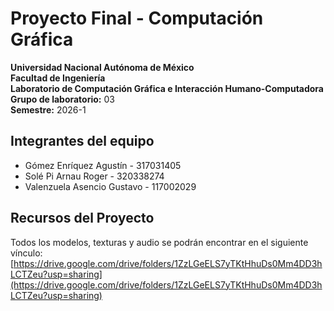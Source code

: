 # Proyecto Final - Computación Gráfica

**Universidad Nacional Autónoma de México**  
**Facultad de Ingeniería**  
**Laboratorio de Computación Gráfica e Interacción Humano-Computadora**  
**Grupo de laboratorio:** 03  
**Semestre:** 2026-1  

## Integrantes del equipo
- Gómez Enríquez Agustín - 317031405
- Solé Pi Arnau Roger - 320338274
- Valenzuela Asencio Gustavo - 117002029



## Recursos del Proyecto
Todos los modelos, texturas y audio se podrán encontrar en el siguiente vínculo:  
[https://drive.google.com/drive/folders/1ZzLGeELS7yTKtHhuDs0Mm4DD3hLCTZeu?usp=sharing](https://drive.google.com/drive/folders/1ZzLGeELS7yTKtHhuDs0Mm4DD3hLCTZeu?usp=sharing)
